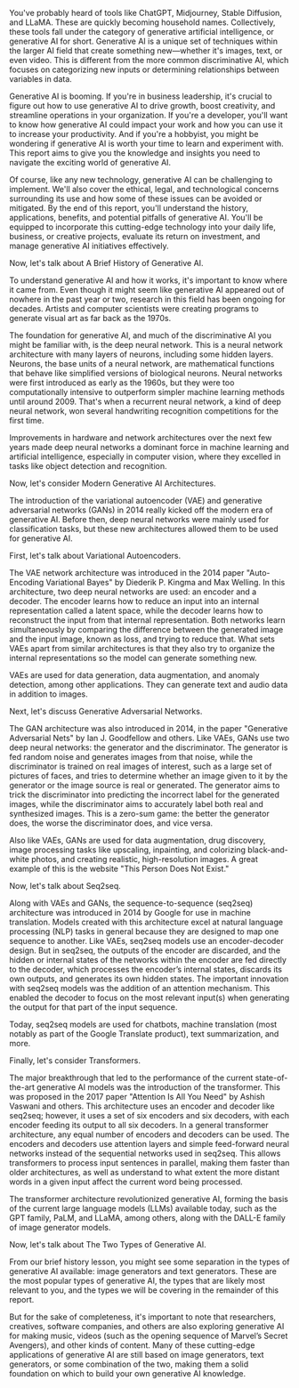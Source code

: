 You've probably heard of tools like ChatGPT, Midjourney, Stable Diffusion, and LLaMA. These are quickly becoming household names. Collectively, these tools fall under the category of generative artificial intelligence, or generative AI for short. Generative AI is a unique set of techniques within the larger AI field that create something new—whether it's images, text, or even video. This is different from the more common discriminative AI, which focuses on categorizing new inputs or determining relationships between variables in data.

Generative AI is booming. If you're in business leadership, it's crucial to figure out how to use generative AI to drive growth, boost creativity, and streamline operations in your organization. If you're a developer, you'll want to know how generative AI could impact your work and how you can use it to increase your productivity. And if you're a hobbyist, you might be wondering if generative AI is worth your time to learn and experiment with. This report aims to give you the knowledge and insights you need to navigate the exciting world of generative AI.

Of course, like any new technology, generative AI can be challenging to implement. We'll also cover the ethical, legal, and technological concerns surrounding its use and how some of these issues can be avoided or mitigated. By the end of this report, you'll understand the history, applications, benefits, and potential pitfalls of generative AI. You'll be equipped to incorporate this cutting-edge technology into your daily life, business, or creative projects, evaluate its return on investment, and manage generative AI initiatives effectively.

Now, let's talk about A Brief History of Generative AI.

To understand generative AI and how it works, it's important to know where it came from. Even though it might seem like generative AI appeared out of nowhere in the past year or two, research in this field has been ongoing for decades. Artists and computer scientists were creating programs to generate visual art as far back as the 1970s.

The foundation for generative AI, and much of the discriminative AI you might be familiar with, is the deep neural network. This is a neural network architecture with many layers of neurons, including some hidden layers. Neurons, the base units of a neural network, are mathematical functions that behave like simplified versions of biological neurons. Neural networks were first introduced as early as the 1960s, but they were too computationally intensive to outperform simpler machine learning methods until around 2009. That's when a recurrent neural network, a kind of deep neural network, won several handwriting recognition competitions for the first time.

Improvements in hardware and network architectures over the next few years made deep neural networks a dominant force in machine learning and artificial intelligence, especially in computer vision, where they excelled in tasks like object detection and recognition.

Now, let's consider Modern Generative AI Architectures.

The introduction of the variational autoencoder (VAE) and generative adversarial networks (GANs) in 2014 really kicked off the modern era of generative AI. Before then, deep neural networks were mainly used for classification tasks, but these new architectures allowed them to be used for generative AI.

First, let's talk about Variational Autoencoders.

The VAE network architecture was introduced in the 2014 paper "Auto-Encoding Variational Bayes" by Diederik P. Kingma and Max Welling. In this architecture, two deep neural networks are used: an encoder and a decoder. The encoder learns how to reduce an input into an internal representation called a latent space, while the decoder learns how to reconstruct the input from that internal representation. Both networks learn simultaneously by comparing the difference between the generated image and the input image, known as loss, and trying to reduce that. What sets VAEs apart from similar architectures is that they also try to organize the internal representations so the model can generate something new.

VAEs are used for data generation, data augmentation, and anomaly detection, among other applications. They can generate text and audio data in addition to images.

Next, let's discuss Generative Adversarial Networks.

The GAN architecture was also introduced in 2014, in the paper "Generative Adversarial Nets" by Ian J. Goodfellow and others. Like VAEs, GANs use two deep neural networks: the generator and the discriminator. The generator is fed random noise and generates images from that noise, while the discriminator is trained on real images of interest, such as a large set of pictures of faces, and tries to determine whether an image given to it by the generator or the image source is real or generated. The generator aims to trick the discriminator into predicting the incorrect label for the generated images, while the discriminator aims to accurately label both real and synthesized images. This is a zero-sum game: the better the generator does, the worse the discriminator does, and vice versa.

Also like VAEs, GANs are used for data augmentation, drug discovery, image processing tasks like upscaling, inpainting, and colorizing black-and-white photos, and creating realistic, high-resolution images. A great example of this is the website "This Person Does Not Exist."

Now, let's talk about Seq2seq.

Along with VAEs and GANs, the sequence-to-sequence (seq2seq) architecture was introduced in 2014 by Google for use in machine translation. Models created with this architecture excel at natural language processing (NLP) tasks in general because they are designed to map one sequence to another. Like VAEs, seq2seq models use an encoder-decoder design. But in seq2seq, the outputs of the encoder are discarded, and the hidden or internal states of the networks within the encoder are fed directly to the decoder, which processes the encoder’s internal states, discards its own outputs, and generates its own hidden states. The important innovation with seq2seq models was the addition of an attention mechanism. This enabled the decoder to focus on the most relevant input(s) when generating the output for that part of the input sequence.

Today, seq2seq models are used for chatbots, machine translation (most notably as part of the Google Translate product), text summarization, and more.

Finally, let's consider Transformers.

The major breakthrough that led to the performance of the current state-of-the-art generative AI models was the introduction of the transformer. This was proposed in the 2017 paper "Attention Is All You Need" by Ashish Vaswani and others. This architecture uses an encoder and decoder like seq2seq; however, it uses a set of six encoders and six decoders, with each encoder feeding its output to all six decoders. In a general transformer architecture, any equal number of encoders and decoders can be used. The encoders and decoders use attention layers and simple feed-forward neural networks instead of the sequential networks used in seq2seq. This allows transformers to process input sentences in parallel, making them faster than older architectures, as well as understand to what extent the more distant words in a given input affect the current word being processed.

The transformer architecture revolutionized generative AI, forming the basis of the current large language models (LLMs) available today, such as the GPT family, PaLM, and LLaMA, among others, along with the DALL-E family of image generator models.

Now, let's talk about The Two Types of Generative AI.

From our brief history lesson, you might see some separation in the types of generative AI available: image generators and text generators. These are the most popular types of generative AI, the types that are likely most relevant to you, and the types we will be covering in the remainder of this report.

But for the sake of completeness, it's important to note that researchers, creatives, software companies, and others are also exploring generative AI for making music, videos (such as the opening sequence of Marvel’s Secret Avengers), and other kinds of content. Many of these cutting-edge applications of generative AI are still based on image generators, text generators, or some combination of the two, making them a solid foundation on which to build your own generative AI knowledge.
